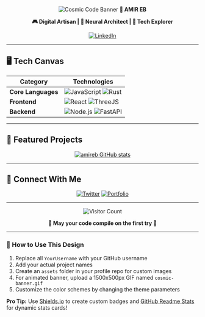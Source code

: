 
<div align="center">
  
![Cosmic Code Banner](https://github.com/YourUsername/YourUsername/blob/main/assets/cosmic-banner.gif)
**👑 AMIR EB**

**🎮 Digital Artisan | 🧠 Neural Architect | 🚀 Tech Explorer**

[![LinkedIn](https://img.shields.io/badge/Link-0077B5?style=for-the-badge&logo=linkedin&logoColor=white)](https://vebta.ir/AMB/amir)

</div>


---

## **🖥️ Tech Canvas**
<div align="center">

| **Category**       | **Technologies**                                                                 |
|--------------------|---------------------------------------------------------------------------------|
| **Core Languages** |  ![JavaScript](https://img.shields.io/badge/JavaScript-F7DF1E?style=for-the-badge&logo=javascript&logoColor=black) ![Rust](https://img.shields.io/badge/Rust-000000?style=for-the-badge&logo=rust&logoColor=white) |
| **Frontend**       | ![React](https://img.shields.io/badge/React-20232A?style=for-the-badge&logo=react&logoColor=61DAFB) ![ThreeJS](https://img.shields.io/badge/ThreeJS-black?style=for-the-badge&logo=three.js&logoColor=white) |
| **Backend**        | ![Node.js](https://img.shields.io/badge/Node.js-339933?style=for-the-badge&logo=nodedotjs&logoColor=white) ![FastAPI](https://img.shields.io/badge/FastAPI-009688?style=for-the-badge&logo=FastAPI&logoColor=white) |

</div>

---

## **🎨 Featured Projects**
<div align="center">

[![amireb GitHub stats](https://github-readme-stats.vercel.app/api?username=amirebog)](https://github.com/amirebog/github-readme-stats)

</div>


---

## **🌌 Connect With Me**
<div align="center">

[![Twitter](https://img.shields.io/badge/Twitter-1DA1F2?style=for-the-badge&logo=twitter&logoColor=white)](https://twitter.com/YourHandle)
[![Portfolio](https://img.shields.io/badge/Portfolio-%23000000.svg?style=for-the-badge&logo=firefox&logoColor=#FF7139)](https://yourportfolio.com)

</div>

---

<div align="center">
  
![Visitor Count](https://komarev.com/ghpvc/?username=YourUsername&label=PROFILE+VIEWS&color=blueviolet&style=for-the-badge)

**🌟 May your code compile on the first try 🌟**

</div>

---

### **🎨 How to Use This Design**
1. Replace all `YourUsername` with your GitHub username
2. Add your actual project names
3. Create an `assets` folder in your profile repo for custom images
4. For animated banner, upload a 1500x500px GIF named `cosmic-banner.gif`
5. Customize the color schemes by changing the theme parameters

**Pro Tip:** Use [Shields.io](https://shields.io) to create custom badges and [GitHub Readme Stats](https://github.com/anuraghazra/github-readme-stats) for dynamic stats cards!
